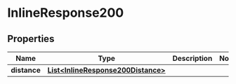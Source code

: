 # InlineResponse200

## Properties
Name | Type | Description | Notes
------------ | ------------- | ------------- | -------------
**distance** | [**List&lt;InlineResponse200Distance&gt;**](InlineResponse200Distance.md) |  | 
